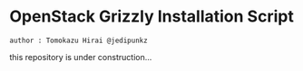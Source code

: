 OpenStack Grizzly Installation Script
====

    author : Tomokazu Hirai @jedipunkz

this repository is under construction... 

